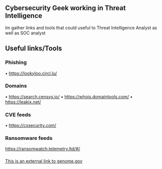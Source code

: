 ## Cybersecurity Geek working in Threat Intelligence
Im gather links and tools that could useful to Threat Intelligence Analyst as well as SOC analyst

## Useful links/Tools

### Phishing
• https://lookyloo.circl.lu/


### Domains
• https://search.censys.io/
• https://whois.domaintools.com/
• https://leakix.net/

### CVE feeds
• https://cxsecurity.com/

### Ransomware feeds
https://ransomwatch.telemetry.ltd/#/ 

### 
[This is an external link to genome.gov](https://www.genome.gov/)

<!--
**en0ds/en0ds** is a ✨ _special_ ✨ repository because its `README.md` (this file) appears on your GitHub profile.

Here are some ideas to get you started:

- 🔭 I’m currently working on ...
- 🌱 I’m currently learning ...
- 👯 I’m looking to collaborate on ...
- 🤔 I’m looking for help with ...
- 💬 Ask me about ...
- 📫 How to reach me: ...
- 😄 Pronouns: ...
- ⚡ Fun fact: ...
-->
